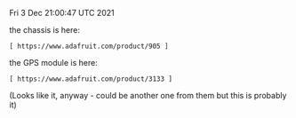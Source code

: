 Fri  3 Dec 21:00:47 UTC 2021

the chassis is here:

    [ https://www.adafruit.com/product/905 ]

the GPS module is here:

    [ https://www.adafruit.com/product/3133 ]

(Looks like it, anyway - could be another one from them but this is probably it)
